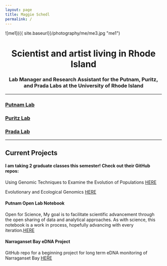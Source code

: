 ```yaml
---
layout: page
title: Maggie Schedl
permalink: /
---
```


![me1]({{ site.baseurl}}/photography/me/me3.jpg "me1")
# <center>Scientist and artist living in Rhode Island</center>
### <center>Lab Manager and Research Assistant for the Putnam, Puritz, and Prada Labs at the University of Rhode Island</center>

------------------------



### [Putnam Lab](http://putnamlab.com/)
### [Puritz Lab](http://www.marineevoeco.com/)
### [Prada Lab](https://www.carlosprada.org/)

------------------------



## Current Projects



#### I am taking 2 graduate classes this semester! Check out their GitHub repos:

Using Genomic Techniques to Examine the Evolution of Populations [HERE](https://github.com/jpuritz/BIO_594_2019)

Evolutionary and Ecological Genomics [HERE](https://github.com/pradac/BIO594_2019)

#### Putnam Open Lab Notebook
Open for Science, My goal is to facilitate scientific advancement through the open sharing of data and analytical approaches. As with science, this notebook is a work in process, hopefully advancing with every iteration.[HERE](https://meschedl.github.io/MESPutnam_Open_Lab_Notebook/)

#### Narraganset Bay eDNA Project
GitHub repo for a beginning project for long term eDNA monitoring of Narraganset Bay [HERE](https://github.com/meschedl/Narragansett_Bay_eDNA)
